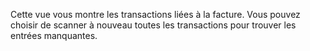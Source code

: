 Cette vue vous montre les transactions liées à la facture. Vous pouvez choisir de scanner à nouveau toutes les transactions pour trouver les entrées manquantes.